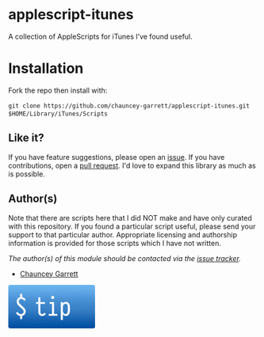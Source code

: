 # applescript-itunes

A collection of AppleScripts for iTunes I’ve found useful.

# Installation

Fork the repo then install with:

```
git clone https://github.com/chauncey-garrett/applescript-itunes.git $HOME/Library/iTunes/Scripts
```

## Like it?

If you have feature suggestions, please open an [issue](https://github.com/chauncey-garrett/applescript-itunes/issues "chauncey-garrett/applescript-itunes/issues"). If you have contributions, open a [pull request](https://github.com/chauncey-garrett/applescript-itunes/pull-request "chauncey-garrett/applescript-itunes/pulls"). I'd love to expand this library as much as is possible.

## Author(s)

Note that there are scripts here that I did NOT make and have only curated with this repository. If you found a particular script useful, please send your support to that particular author. Appropriate licensing and authorship information is provided for those scripts which I have not written.

*The author(s) of this module should be contacted via the [issue tracker](https://github.com/chauncey-garrett/applescript-itunes/issues "chauncey-garrett/applescript-itunes/issues").*

  - [Chauncey Garrett](https://github.com/chauncey-garrett "chauncey-garrett")

[![](/img/tip.gif)](http://chauncey.io/about/index.html#tip)